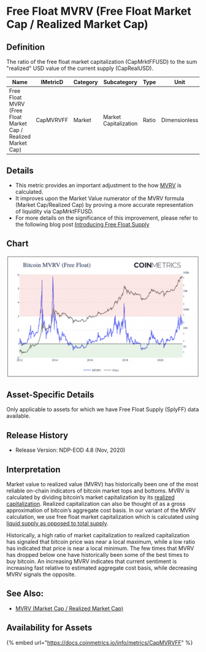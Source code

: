 # Free Float MVRV (Free Float Market Cap / Realized Market Cap)

## Definition

The ratio of the free float market capitalization (CapMrktFFUSD) to the sum "realized" USD value of the current supply (CapRealUSD).

| Name                                                          | IMetricD  | Category | Subcategory           | Type  | Unit          | Interval |
| ------------------------------------------------------------- | --------- | -------- | --------------------- | ----- | ------------- | -------- |
| Free Float MVRV (Free Float Market Cap / Realized Market Cap) | CapMVRVFF | Market   | Market Capitalization | Ratio | Dimensionless | 1 day    |

## Details

* This metric provides an important adjustment to the how [MVRV](capmvrvcur.md) is calculated.
* It improves upon the Market Value numerator of the MVRV formula (Market Cap/Realized Cap) by proving a more accurate representation of liquidity via CapMrktFFUSD.
* For more details on the significance of this improvement, please refer to the following blog post [Introducing Free Float Supply](https://coinmetrics.io/introducing-free-float-supply/)

## Chart

![](<../../.gitbook/assets/Screen Shot 2021-05-24 at 2.57.27 PM.png>)

## Asset-Specific Details

Only applicable to assets for which we have Free Float Supply (SplyFF) data available.

## Release History

* Release Version: NDP-EOD 4.8 (Nov, 2020)

## Interpretation

Market value to realized value (MVRV) has historically been one of the most reliable on-chain indicators of bitcoin market tops and bottoms. MVRV is calculated by dividing bitcoin’s market capitalization by its [realized capitalization](https://coinmetrics.io/realized-capitalization/). Realized capitalization can also be thought of as a gross approximation of bitcoin’s aggregate cost basis. In our variant of the MVRV calculation, we use free float market capitalization which is calculated using [liquid supply as opposed to total supply](https://coinmetrics.substack.com/p/coin-metrics-state-of-the-network-7d0).

Historically, a high ratio of market capitalization to realized capitalization has signaled that bitcoin price was near a local maximum, while a low ratio has indicated that price is near a local minimum. The few times that MVRV has dropped below one have historically been some of the best times to buy bitcoin. An increasing MVRV indicates that current sentiment is increasing fast relative to estimated aggregate cost basis, while decreasing MVRV signals the opposite.

## See Also:

* [MVRV (Market Cap / Realized Market Cap)](capmvrvcur.md)

## Availability for Assets

{% embed url="https://docs.coinmetrics.io/info/metrics/CapMVRVFF" %}
